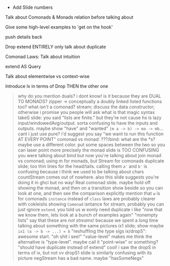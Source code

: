 - Add Slide numbers

Talk about Comonads & Monads relation before talking about 

Give some high-level examples to 'get on the hook'

push details back

Drop extend ENTIRELY only talk about duplicate

Comonad Laws: Talk about intuition

extend AS Query

Talk about elementwise vs context-wise

Introduce Ix in terms of Drop
THEN the other one


> why do you mention duals? i dont know! is it because they are DUAL TO MONADS?
> zipper -> conceptually a doubly linked listed
> functions too? what _isn't_ a comonad?
> stream; discuss the data constructor; otherwise i promise you people will ask what is that magic syntax
> takeS slide: you said "lists are finite." but they're not cause hs is lazy
> input/windowedAvg/output. sorta confusing to have the inputs and outputs. maybe show "have" and "wanted"
> `(m a -> b) -> ma -> mb`... cant i just use pure? i'd suggest you say "we want to run this function AT EVERY POINT"
> comonad vs monad: ???/bind: what are the *s? maybe use a different color. put some spaces between the two so you can laser point more precisely
> the monad slide is TOO CONFUSING
> you were talking about bind but now you're talking about join
> monad vs comonad; using m for monads, but Stream for comonads
> duplicate slide; too thin lines for the head/tails. calling them `a'` and `b'` is confusing because i think we used to be talking about chars
> countStream comes out of nowhere. also this slide suggests you're doing it in ghci but no way!
> Real comonad slide. maybe hold off showing the monad, and then on a transition show beside so you can look at one, and then see the comparison
> explicitly mention that `w` is for comonads
> `instance` instead of `class`
> laws are probably clearer with cokleislis
> showing `Comonad` isntance for stream, probably you can just ignore `extend`. you told us w eonly need duplicate
> i like "now that we know them, lets look at a bunch of examples again"
> "nonempty lists"  say that these are _not streams_! because we spent a long time talking about something with the same pictures
> ix1 slide; show maybe `ix1 (a -> b -> ...) = b`
> "reshuffling the type sigs ix/dropS": awesome start. "oh shit i see!"
> "value-level" makes me think the alternative is "type-level". maybe call it "point-wise" or something?
> "should have duplicate instead of extend"
> cool! i saw the dropS in terms of ix, but not vv
> dropS1 slide is similarly confusing with its picture
> negStream has a bad name. maybe "hasSomeNegs"
